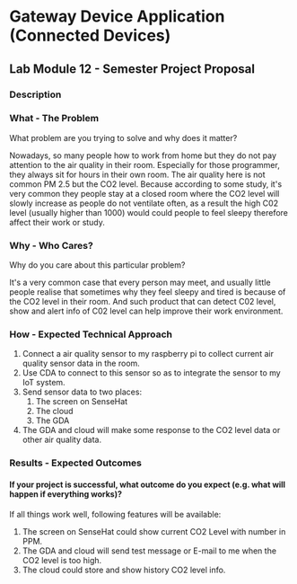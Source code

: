 # Gateway Device Application (Connected Devices)

## Lab Module 12 - Semester Project Proposal

### Description

<!-- On the following page(s), be sure to address the following four topics: 
- What - The Problem
- Why - Who Cares?
- How - Expected Technical Approach
- Results - Expected Outcomes -->

### What - The Problem 

<!-- NOTE: Write one or two paragraphs to answer EACH of the following questions. -->

What problem are you trying to solve and why does it matter?

Nowadays, so many people how to work from home but they do not pay attention to the air quality in their room. Especially for those programmer, they always sit for hours in their own room. The air quality here is not common PM 2.5 but the CO2 level. Because according to some study, it's very common they people stay at a closed
room where the CO2 level will slowly increase as people do not ventilate often, as a result the high C02 level (usually higher than 1000) would could people to feel sleepy therefore affect their work or study.


### Why - Who Cares? 

Why do you care about this particular problem? 

It's a very common case that every person may meet, and usually little people realise that sometimes why they feel sleepy and tired is because of the CO2 level in their room. And such product that can detect C02 level, show and alert info of C02 level can help improve their work environment.

### How - Expected Technical Approach

<!-- NOTE: Provide a high level design diagram depicting your planned technical approach. This should be a relatively
simple block diagram - you do NOT need to create a UML diagram for the proposal, although you should provide
specifics on which protocols you plan to use, where they’ll be used, and how you plan to communicate between
your constrained device, gateway device, and cloud services. You may make changes to this for the final
implementation if needed - this should serve merely as a guide.  -->

1. Connect a air quality sensor to my raspberry pi to collect current air quality sensor data in the room.
2. Use CDA to connect to this sensor so as to integrate the sensor to my IoT system.
3. Send sensor data to two places:
   1. The screen on SenseHat
   2. The cloud
   3. The GDA
4. The GDA and cloud will make some response to the CO2 level data or other air quality data.
 
### Results - Expected Outcomes 

<!-- NOTE: Write one or two paragraphs to answer the following question. -->

#### If your project is successful, what outcome do you expect (e.g. what will happen if everything works)? 

If all things work well, following features will be available:

1. The screen on SenseHat could show current CO2 Level with number in PPM.
2. The GDA and cloud will send test message or E-mail to me when the CO2 level is too high.
3. The cloud could store and show history CO2 level info. 
